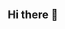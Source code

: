 ## Hi there 👋

<!--
**Rimshazaman/Rimshazaman** is a ✨ _special_ ✨ repository because its `README.md` (this file) appears on your GitHub profile.

Here are some ideas to get you started:

- 🔭 I’m currently working on ... Student Attendance System
- 🌱 I’m currently learning ... Cybersecuirty
- 📫 How to reach me: ...rimshazaman944@gmail.com

-->
